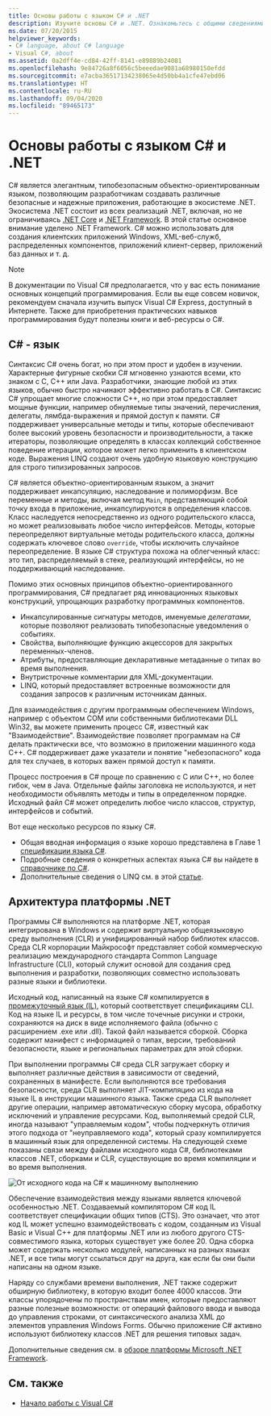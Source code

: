 ```yaml
---
title: Основы работы с языком C# и .NET
description: Изучите основы C# и .NET. Ознакомьтесь с общими сведениями о языке C# и экосистеме .NET.
ms.date: 07/20/2015
helpviewer_keywords:
- C# language, about C# language
- Visual C#, about
ms.assetid: 0a2dff4e-cd84-42ff-8141-e89889b24081
ms.openlocfilehash: 9e84726a8f6056c5beeedae9081a68980150efdd
ms.sourcegitcommit: e7acba36517134238065e4d50bb4a1cfe47ebd06
ms.translationtype: HT
ms.contentlocale: ru-RU
ms.lasthandoff: 09/04/2020
ms.locfileid: "89465173"
---
```

# <a name="introduction-to-the-c-language-and-net"></a>Основы работы с языком C# и .NET

C# является элегантным, типобезопасным объектно-ориентированным языком, позволяющим разработчикам создавать различные безопасные и надежные приложения, работающие в экосистеме .NET. Экосистема .NET состоит из всех реализаций .NET, включая, но не ограничиваясь [.NET Core](../../core/introduction.md) и [.NET Framework](../../framework/index.yml). В этой статье основное внимание уделено .NET Framework. C# можно использовать для создания клиентских приложений Windows, XML-веб-служб, распределенных компонентов, приложений клиент-сервер, приложений баз данных и т. д.

> [!NOTE]
> В документации по Visual C# предполагается, что у вас есть понимание основных концепций программирования. Если вы еще совсем новичок, рекомендуем сначала изучить выпуск Visual C# Express, доступный в Интернете. Также для приобретения практических навыков программирования будут полезны книги и веб-ресурсы о C#.

## <a name="c-language"></a>C# - язык

Синтаксис C# очень богат, но при этом прост и удобен в изучении. Характерные фигурные скобки C# мгновенно узнаются всеми, кто знаком с C, C++ или Java. Разработчики, знающие любой из этих языков, обычно быстро начинают эффективно работать в C#. Синтаксис C# упрощает многие сложности C++, но при этом предоставляет мощные функции, например обнуляемые типы значений, перечисления, делегаты, лямбда-выражения и прямой доступ к памяти. C# поддерживает универсальные методы и типы, которые обеспечивают более высокий уровень безопасности и производительности, а также итераторы, позволяющие определять в классах коллекций собственное поведение итерации, которое может легко применить в клиентском коде. Выражения LINQ создают очень удобную языковую конструкцию для строго типизированных запросов.

C# является объектно-ориентированным языком, а значит поддерживает инкапсуляцию, наследование и полиморфизм. Все переменные и методы, включая метод `Main`, представляющий собой точку входа в приложение, инкапсулируются в определения классов. Класс наследуется непосредственно из одного родительского класса, но может реализовывать любое число интерфейсов. Методы, которые переопределяют виртуальные методы родительского класса, должны содержать ключевое слово `override`, чтобы исключить случайное переопределение. В языке C# структура похожа на облегченный класс: это тип, распределяемый в стеке, реализующий интерфейсы, но не поддерживающий наследование.

Помимо этих основных принципов объектно-ориентированного программирования, C# предлагает ряд инновационных языковых конструкций, упрощающих разработку программных компонентов.

- Инкапсулированные сигнатуры методов, именуемые *делегатами*, которые позволяют реализовать типобезопасные уведомления о событиях.
- Свойства, выполняющие функцию акцессоров для закрытых переменных-членов.
- Атрибуты, предоставляющие декларативные метаданные о типах во время выполнения.
- Внутристрочные комментарии для XML-документации.
- LINQ, который предоставляет встроенные возможности для создания запросов к различным источникам данных.

Для взаимодействия с другим программным обеспечением Windows, например с объектом COM или собственными библиотеками DLL Win32, вы можете применить процесс C#, известный как "Взаимодействие". Взаимодействие позволяет программам на C# делать практически все, что возможно в приложении машинного кода C++. C# поддерживает даже указатели и понятие "небезопасного" кода для тех случаев, в которых важен прямой доступ к памяти.

Процесс построения в C# проще по сравнению с C или C++, но более гибок, чем в Java. Отдельные файлы заголовка не используются, и нет необходимости объявлять методы и типы в определенном порядке. Исходный файл C# может определить любое число классов, структур, интерфейсов и событий.

Вот еще несколько ресурсов по языку C#.

- Общая вводная информация о языке хорошо представлена в Главе 1 [спецификации языка C#](/dotnet/csharp/language-reference/language-specification/introduction).
- Подробные сведения о конкретных аспектах языка C# вы найдете в [справочнике по C#](../language-reference/index.md).
- Дополнительные сведения о LINQ см. в этой [статье](../programming-guide/concepts/linq/index.md).

## <a name="net-platform-architecture"></a>Архитектура платформы .NET

Программы C# выполняются на платформе .NET, которая интегрирована в Windows и содержит виртуальную общеязыковую среду выполнения (CLR) и унифицированный набор библиотек классов. Среда CLR корпорации Майкрософт представляет собой коммерческую реализацию международного стандарта Common Language Infrastructure (CLI), который служит основой для создания сред выполнения и разработки, позволяющих совместно использовать разные языки и библиотеки.

Исходный код, написанный на языке C# компилируется в [промежуточный язык (IL)](../../standard/managed-code.md), который соответствует спецификациям CLI. Код на языке IL и ресурсы, в том числе точечные рисунки и строки, сохраняются на диск в виде исполняемого файла (обычно с расширением .exe или .dll). Такой файл называется сборкой. Сборка содержит манифест с информацией о типах, версии, требований безопасности, языке и региональных параметрах для этой сборки.

При выполнении программы C# среда CLR загружает сборку и выполняет различные действия в зависимости от сведений, сохраненных в манифесте. Если выполняются все требования безопасности, среда CLR выполняет JIT-компиляцию из кода на языке IL в инструкции машинного языка. Также среда CLR выполняет другие операции, например автоматическую сборку мусора, обработку исключений и управление ресурсами. Код, выполняемый средой CLR, иногда называют "управляемым кодом", чтобы подчеркнуть отличия этого подхода от "неуправляемого кода", который сразу компилируется в машинный язык для определенной системы. На следующей схеме показаны связи между файлами исходного кода C#, библиотеками классов .NET, сборками и CLR, существующие во время компиляции и во время выполнения.

![От исходного кода на C# к машинному выполнению](./media/introduction-to-the-csharp-language-and-the-net-framework/net-architecture-relationships.png)

Обеспечение взаимодействия между языками является ключевой особенностью .NET. Создаваемый компилятором C# код IL соответствует спецификации общих типов (CTS). Это означает, что этот код IL может успешно взаимодействовать с кодом, созданным из Visual Basic и Visual C++ для платформы .NET или из любого другого CTS-совместимого языка, которых существует уже более 20. Одна сборка может содержать несколько модулей, написанных на разных языках .NET, и все типы могут ссылаться друг на друга, как если бы они были написаны на одном языке.

Наряду со службами времени выполнения, .NET также содержит обширную библиотеку, в которую входит более 4000 классов. Эти классы упорядочены по пространствам имен, которые предоставляют разные полезные возможности: от операций файлового ввода и вывода до управления строками, от синтаксического анализа XML до элементов управления Windows Forms. Обычно приложение C# активно используют библиотеку классов .NET для решения типовых задач.

Дополнительные сведения см. в [обзоре платформы Microsoft .NET Framework](../../framework/get-started/overview.md).

## <a name="see-also"></a>См. также

- [Начало работы с Visual C#](/visualstudio/ide/quickstart-csharp-console)
